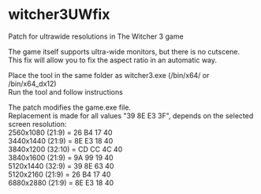 # witcher3UWfix
Patch for ultrawide resolutions in The Witcher 3 game

The game itself supports ultra-wide monitors, but there is no cutscene.<br>
This fix will allow you to fix the aspect ratio in an automatic way.

Place the tool in the same folder as witcher3.exe (/bin/x64/ or /bin/x64_dx12)<br>
Run the tool and follow instructions

The patch modifies the game.exe file.<br>
Replacement is made for all values "39 8E E3 3F", depends on the selected screen resolution:<br>
2560x1080 (21:9) = 26 B4 17 40<br>
3440x1440 (21:9) = 8E E3 18 40<br>
3840x1200 (32:10) = CD CC 4C 40<br>
3840x1600 (21:9) = 9A 99 19 40<br>
5120x1440 (32:9) = 39 8E 63 40<br>
5120x2160 (21:9) = 26 B4 17 40<br>
6880x2880 (21:9) = 8E E3 18 40<br>
